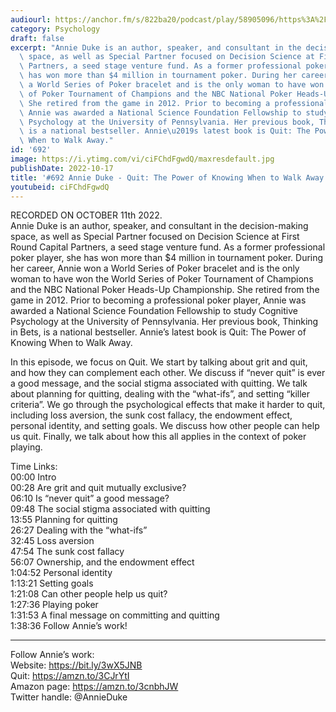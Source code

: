 ```yaml
---
audiourl: https://anchor.fm/s/822ba20/podcast/play/58905096/https%3A%2F%2Fd3ctxlq1ktw2nl.cloudfront.net%2Fstaging%2F2022-9-11%2F450c2299-2690-9d5c-78b9-281f9ac46351.m4a
category: Psychology
draft: false
excerpt: "Annie Duke is an author, speaker, and consultant in the decision-making\
  \ space, as well as Special Partner focused on Decision Science at First Round Capital\
  \ Partners, a seed stage venture fund. As a former professional poker player, she\
  \ has won more than $4 million in tournament poker. During her career, Annie won\
  \ a World Series of Poker bracelet and is the only woman to have won the World Series\
  \ of Poker Tournament of Champions and the NBC National Poker Heads-Up Championship.\
  \ She retired from the game in 2012. Prior to becoming a professional poker player,\
  \ Annie was awarded a National Science Foundation Fellowship to study Cognitive\
  \ Psychology at the University of Pennsylvania. Her previous book, Thinking in Bets,\
  \ is a national bestseller. Annie\u2019s latest book is Quit: The Power of Knowing\
  \ When to Walk Away."
id: '692'
image: https://i.ytimg.com/vi/ciFChdFgwdQ/maxresdefault.jpg
publishDate: 2022-10-17
title: '#692 Annie Duke - Quit: The Power of Knowing When to Walk Away'
youtubeid: ciFChdFgwdQ
---
```

<div class="timelinks">

RECORDED ON OCTOBER 11th 2022.  
Annie Duke is an author, speaker, and consultant in the decision-making space, as well as Special Partner focused on Decision Science at First Round Capital Partners, a seed stage venture fund. As a former professional poker player, she has won more than $4 million in tournament poker. During her career, Annie won a World Series of Poker bracelet and is the only woman to have won the World Series of Poker Tournament of Champions and the NBC National Poker Heads-Up Championship. She retired from the game in 2012. Prior to becoming a professional poker player, Annie was awarded a National Science Foundation Fellowship to study Cognitive Psychology at the University of Pennsylvania. Her previous book, Thinking in Bets, is a national bestseller. Annie’s latest book is Quit: The Power of Knowing When to Walk Away.

In this episode, we focus on Quit. We start by talking about grit and quit, and how they can complement each other. We discuss if “never quit” is ever a good message, and the social stigma associated with quitting. We talk about planning for quitting, dealing with the “what-ifs”, and setting “killer criteria”. We go through the psychological effects that make it harder to quit, including loss aversion, the sunk cost fallacy, the endowment effect, personal identity, and setting goals. We discuss how other people can help us quit. Finally, we talk about how this all applies in the context of poker playing.

Time Links:  
<time>00:00</time> Intro  
<time>00:28</time> Are grit and quit mutually exclusive?  
<time>06:10</time> Is “never quit” a good message?  
<time>09:48</time> The social stigma associated with quitting  
<time>13:55</time> Planning for quitting  
<time>26:27</time> Dealing with the “what-ifs”  
<time>32:45</time> Loss aversion  
<time>47:54</time> The sunk cost fallacy  
<time>56:07</time> Ownership, and the endowment effect  
<time>1:04:52</time> Personal identity  
<time>1:13:21</time> Setting goals  
<time>1:21:08</time> Can other people help us quit?  
<time>1:27:36</time> Playing poker  
<time>1:31:53</time> A final message on committing and quitting  
<time>1:38:36</time> Follow Annie’s work!

---

Follow Annie’s work:  
Website: https://bit.ly/3wX5JNB  
Quit: https://amzn.to/3CJrYtI  
Amazon page: https://amzn.to/3cnbhJW  
Twitter handle: @AnnieDuke
</div>

